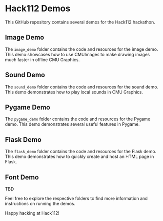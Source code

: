 # Hack112 Demos 

This GitHub repository contains several demos for the Hack112 hackathon.

## Image Demo
The `image_demo` folder contains the code and resources for the image demo. This demo showcases how to use CMUImages to make drawing images much faster in offline CMU Graphics.

## Sound Demo
The `sound_demo` folder contains the code and resources for the sound demo. This demo demonstrates how to play local sounds in CMU Graphics.

## Pygame Demo
The `pygame_demo` folder contains the code and resources for the Pygame demo. This demo demonstrates several useful features in Pygame.

## Flask Demo
The `flask_demo` folder contains the code and resources for the Flask demo. This demo demonstrates how to quickly create and host an HTML page in Flask.

## Font Demo
TBD

Feel free to explore the respective folders to find more information and instructions on running the demos.

Happy hacking at Hack112!
